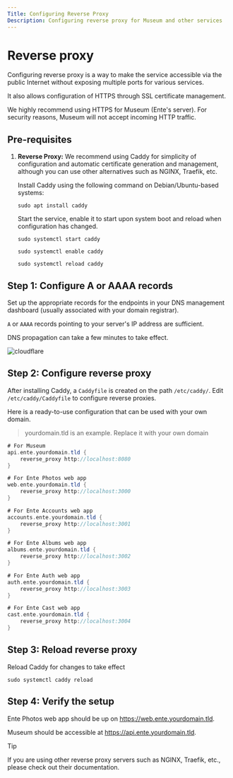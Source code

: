 ```yaml
---
Title: Configuring Reverse Proxy
Description: Configuring reverse proxy for Museum and other services
---
```


# Reverse proxy

Configuring reverse proxy is a way to make the service accessible via the public
Internet without exposing multiple ports for various services.

It also allows configuration of HTTPS through SSL certificate management.

We highly recommend using HTTPS for Museum (Ente's server). For security reasons, Museum
will not accept incoming HTTP traffic.

## Pre-requisites

1. **Reverse Proxy:** We recommend using Caddy for simplicity of
configuration and automatic certificate generation and management,
although you can use other alternatives such as NGINX, Traefik, etc.
    
    Install Caddy using the following command on Debian/Ubuntu-based systems:
    ``` shell
    sudo apt install caddy
    ```

    Start the service, enable it to start upon system boot and reload when configuration
    has changed.

    ``` shell
    sudo systemctl start caddy

    sudo systemctl enable caddy

    sudo systemctl reload caddy
    ```

## Step 1: Configure A or AAAA records

Set up the appropriate records for the endpoints in your DNS
management dashboard (usually associated with your domain registrar).

`A` or `AAAA` records pointing to your server's IP address are sufficient.

DNS propagation can take a few minutes to take effect.

![cloudflare](/cloudflare.png)

## Step 2: Configure reverse proxy

After installing Caddy, a `Caddyfile` is created on the path
`/etc/caddy/`. Edit `/etc/caddy/Caddyfile` to configure reverse proxies.

Here is a ready-to-use configuration that can be used with your own domain.

> yourdomain.tld is an example. Replace it with your own domain

```groovy
# For Museum
api.ente.yourdomain.tld {
    reverse_proxy http://localhost:8080
}

# For Ente Photos web app
web.ente.yourdomain.tld {
    reverse_proxy http://localhost:3000
}

# For Ente Accounts web app
accounts.ente.yourdomain.tld {
    reverse_proxy http://localhost:3001
}

# For Ente Albums web app
albums.ente.yourdomain.tld {
    reverse_proxy http://localhost:3002
}

# For Ente Auth web app
auth.ente.yourdomain.tld {
    reverse_proxy http://localhost:3003
}

# For Ente Cast web app
cast.ente.yourdomain.tld {
    reverse_proxy http://localhost:3004
}
```

## Step 3: Reload reverse proxy

Reload Caddy for changes to take effect

``` shell
sudo systemctl caddy reload
```

## Step 4: Verify the setup

Ente Photos web app should be up on https://web.ente.yourdomain.tld.

Museum should be accessible at https://api.ente.yourdomain.tld.

> [!TIP]
> If you are using other reverse proxy servers such as NGINX,
> Traefik, etc., please check out their documentation.
